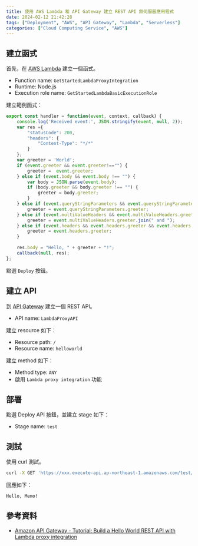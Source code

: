 ```yaml
---
title: 使用 AWS Lambda 和 API Gateway 建立 REST API 無伺服器應用程式
date: 2024-02-12 21:42:28
tags: ["Deployment", "AWS", "API Gateway", "Lambda", "Serverless"]
categories: ["Cloud Computing Service", "AWS"]
---
```


## 建立函式

首先，在 [AWS Lambda]( https://console.aws.amazon.com/lambda) 建立一個函式。

- Function name: `GetStartedLambdaProxyIntegration`
- Runtime: Node.js
- Execution role name: `GetStartedLambdaBasicExecutionRole`

建立範例函式：

```js
export const handler = function(event, context, callback) {
    console.log('Received event:', JSON.stringify(event, null, 2));
    var res ={
        "statusCode": 200,
        "headers": {
            "Content-Type": "*/*"
        }
    };
    var greeter = 'World';
    if (event.greeter && event.greeter!=="") {
        greeter =  event.greeter;
    } else if (event.body && event.body !== "") {
        var body = JSON.parse(event.body);
        if (body.greeter && body.greeter !== "") {
            greeter = body.greeter;
        }
    } else if (event.queryStringParameters && event.queryStringParameters.greeter && event.queryStringParameters.greeter !== "") {
        greeter = event.queryStringParameters.greeter;
    } else if (event.multiValueHeaders && event.multiValueHeaders.greeter && event.multiValueHeaders.greeter != "") {
        greeter = event.multiValueHeaders.greeter.join(" and ");
    } else if (event.headers && event.headers.greeter && event.headers.greeter != "") {
        greeter = event.headers.greeter;
    } 
    
    res.body = "Hello, " + greeter + "!";
    callback(null, res);
};
```

點選 `Deploy` 按鈕。

## 建立 API

到 [API Gateway](https://console.aws.amazon.com/apigateway) 建立一個 REST API。

- API name: `LambdaProxyAPI`

建立 resource 如下：

- Resource path: `/`
- Resource name: `helloworld`

建立 method 如下：

- Method type: `ANY`
- 啟用 `Lambda proxy integration` 功能

## 部署

點選 Deploy API 按鈕，並建立 stage 如下：

- Stage name: `test`

## 測試

使用 curl 測試。

```bash
curl -X GET 'https://xxx.execute-api.ap-northeast-1.amazonaws.com/test/helloworld?greeter=Memo'
```

回應如下：

```bash
Hello, Memo!
```

## 參考資料

- [Amazon API Gateway - Tutorial: Build a Hello World REST API with Lambda proxy integration](https://docs.aws.amazon.com/apigateway/latest/developerguide/api-gateway-create-api-as-simple-proxy-for-lambda.html)
